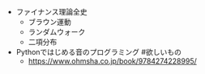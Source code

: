 - ファイナンス理論全史
	- ブラウン運動
	- ランダムウォーク
	- 二項分布
- Pythonではじめる音のプログラミング #欲しいもの
	- https://www.ohmsha.co.jp/book/9784274228995/